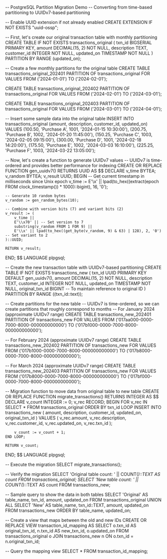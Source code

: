 -- PostgreSQL Partition Migration Demo
-- Converting from time-based partitioning to UUIDv7-based partitioning

-- Enable UUID extension if not already enabled
CREATE EXTENSION IF NOT EXISTS "uuid-ossp";

-- First, let's create our original transaction table with monthly partitioning
CREATE TABLE IF NOT EXISTS transactions_original (
    txn_id BIGSERIAL PRIMARY KEY,
    amount DECIMAL(15, 2) NOT NULL,
    description TEXT,
    customer_id INTEGER NOT NULL,
    updated_on TIMESTAMP NOT NULL
) PARTITION BY RANGE (updated_on);

-- Create a few monthly partitions for the original table
CREATE TABLE transactions_original_202401 PARTITION OF transactions_original
    FOR VALUES FROM ('2024-01-01') TO ('2024-02-01');
    
CREATE TABLE transactions_original_202402 PARTITION OF transactions_original
    FOR VALUES FROM ('2024-02-01') TO ('2024-03-01');
    
CREATE TABLE transactions_original_202403 PARTITION OF transactions_original
    FOR VALUES FROM ('2024-03-01') TO ('2024-04-01');

-- Insert some sample data into the original table
INSERT INTO transactions_original (amount, description, customer_id, updated_on)
VALUES 
    (100.50, 'Purchase A', 1001, '2024-01-15 10:30:00'),
    (200.75, 'Purchase B', 1002, '2024-01-20 11:45:00'),
    (150.25, 'Purchase C', 1003, '2024-02-05 09:15:00'),
    (300.00, 'Purchase D', 1001, '2024-02-18 14:20:00'),
    (175.50, 'Purchase E', 1002, '2024-03-03 16:10:00'),
    (225.25, 'Purchase F', 1003, '2024-03-22 13:05:00');

-- Now, let's create a function to generate UUIDv7 values
-- UUIDv7 is time-ordered and provides better performance for indexing
CREATE OR REPLACE FUNCTION gen_uuidv7()
RETURNS UUID AS $$
DECLARE
    v_time BYTEA;
    v_random BYTEA;
    v_result UUID;
BEGIN
    -- Get current timestamp in milliseconds since Unix epoch
    v_time := E'\\x' || lpad(to_hex((extract(epoch FROM clock_timestamp()) * 1000)::bigint), 16, '0');
    
    -- Generate 10 random bytes
    v_random := gen_random_bytes(10);
    
    -- Combine with version bits (7) and variant bits (2)
    v_result := (
        v_time ||
        E'\\x70' || -- Set version to 7
        substring(v_random FROM 1 FOR 9) ||
        E'\\x' || lpad(to_hex((get_byte(v_random, 9) & 63) | 128), 2, '0') -- Set variant to 2
    )::UUID;
    
    RETURN v_result;
END;
$$ LANGUAGE plpgsql;

-- Create the new transaction table with UUIDv7-based partitioning
CREATE TABLE IF NOT EXISTS transactions_new (
    txn_id UUID PRIMARY KEY DEFAULT gen_uuidv7(),
    amount DECIMAL(15, 2) NOT NULL,
    description TEXT,
    customer_id INTEGER NOT NULL,
    updated_on TIMESTAMP NOT NULL,
    original_txn_id BIGINT -- To maintain reference to original ID
) PARTITION BY RANGE ((txn_id::text));

-- Create partitions for the new table
-- UUIDv7 is time-ordered, so we can create partitions that roughly correspond to months
-- For January 2024 (approximate UUIDv7 range)
CREATE TABLE transactions_new_202401 PARTITION OF transactions_new
    FOR VALUES FROM ('017aa000-0000-7000-8000-000000000000') TO ('017b1000-0000-7000-8000-000000000000');
    
-- For February 2024 (approximate UUIDv7 range)
CREATE TABLE transactions_new_202402 PARTITION OF transactions_new
    FOR VALUES FROM ('017b1000-0000-7000-8000-000000000000') TO ('017b8000-0000-7000-8000-000000000000');
    
-- For March 2024 (approximate UUIDv7 range)
CREATE TABLE transactions_new_202403 PARTITION OF transactions_new
    FOR VALUES FROM ('017b8000-0000-7000-8000-000000000000') TO ('017bf000-0000-7000-8000-000000000000');

-- Migration function to move data from original table to new table
CREATE OR REPLACE FUNCTION migrate_transactions()
RETURNS INTEGER AS $$
DECLARE
    v_count INTEGER := 0;
    v_rec RECORD;
BEGIN
    FOR v_rec IN SELECT * FROM transactions_original ORDER BY txn_id
    LOOP
        INSERT INTO transactions_new (
            amount, 
            description, 
            customer_id, 
            updated_on, 
            original_txn_id
        ) VALUES (
            v_rec.amount,
            v_rec.description,
            v_rec.customer_id,
            v_rec.updated_on,
            v_rec.txn_id
        );
        
        v_count := v_count + 1;
    END LOOP;
    
    RETURN v_count;
END;
$$ LANGUAGE plpgsql;

-- Execute the migration
SELECT migrate_transactions();

-- Verify the migration
SELECT 'Original table count: ' || COUNT(*)::TEXT AS count FROM transactions_original;
SELECT 'New table count: ' || COUNT(*)::TEXT AS count FROM transactions_new;

-- Sample query to show the data in both tables
SELECT 'Original' AS table_name, txn_id, amount, updated_on FROM transactions_original
UNION ALL
SELECT 'New' AS table_name, txn_id::TEXT, amount, updated_on FROM transactions_new
ORDER BY table_name, updated_on;

-- Create a view that maps between the old and new IDs
CREATE OR REPLACE VIEW transaction_id_mapping AS
SELECT 
    o.txn_id AS original_txn_id,
    n.txn_id AS new_txn_id,
    o.updated_on
FROM 
    transactions_original o
JOIN 
    transactions_new n ON o.txn_id = n.original_txn_id;

-- Query the mapping view
SELECT * FROM transaction_id_mapping;
